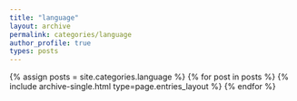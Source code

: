 ```yaml
---
title: "language"
layout: archive
permalink: categories/language
author_profile: true
types: posts
---
```


{% assign posts = site.categories.language %}
{% for post in posts %}
  {% include archive-single.html type=page.entries_layout %}
{% endfor %}